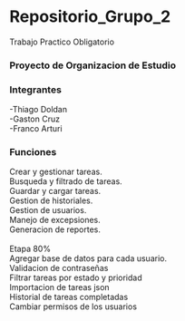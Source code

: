 # Repositorio_Grupo_2
Trabajo Practico Obligatorio

### Proyecto de Organizacion de Estudio

### Integrantes

  -Thiago Doldan<br>
  -Gaston Cruz<br>
  -Franco Arturi

  
### Funciones
Crear y gestionar tareas. <br>
Busqueda y filtrado de tareas.<br>
Guardar y cargar tareas.<br>
Gestion de historiales.<br>
Gestion de usuarios.<br>
Manejo de excepsiones.<br>
Generacion de reportes.<br>
<br>
Etapa 80%<br>
Agregar base de datos para cada usuario.<br>
Validacion de contraseñas<br>
Filtrar tareas por estado y prioridad<br>
Importacion de tareas json<br>
Historial de tareas completadas<br>
Cambiar permisos de los usuarios<br>